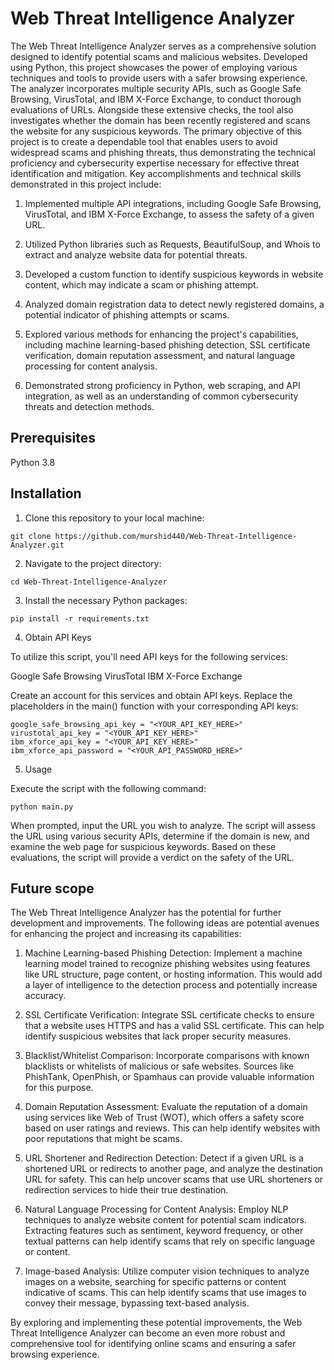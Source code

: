 # Web Threat Intelligence Analyzer

The Web Threat Intelligence Analyzer serves as a comprehensive solution designed to identify potential scams and malicious websites. Developed using Python, this project showcases the power of employing various techniques and tools to provide users with a safer browsing experience. The analyzer incorporates multiple security APIs, such as Google Safe Browsing, VirusTotal, and IBM X-Force Exchange, to conduct thorough evaluations of URLs. Alongside these extensive checks, the tool also investigates whether the domain has been recently registered and scans the website for any suspicious keywords. The primary objective of this project is to create a dependable tool that enables users to avoid widespread scams and phishing threats, thus demonstrating the technical proficiency and cybersecurity expertise necessary for effective threat identification and mitigation. Key accomplishments and technical skills demonstrated in this project include:

1. Implemented multiple API integrations, including Google Safe Browsing, VirusTotal, and IBM X-Force Exchange, to assess the safety of a given URL.

2. Utilized Python libraries such as Requests, BeautifulSoup, and Whois to extract and analyze website data for potential threats.

3. Developed a custom function to identify suspicious keywords in website content, which may indicate a scam or phishing attempt.

4. Analyzed domain registration data to detect newly registered domains, a potential indicator of phishing attempts or scams.

5. Explored various methods for enhancing the project's capabilities, including machine learning-based phishing detection, SSL certificate verification,      domain reputation assessment, and natural language processing for content analysis.

6. Demonstrated strong proficiency in Python, web scraping, and API integration, as well as an understanding of common cybersecurity threats and detection    methods.

## Prerequisites

Python 3.8

## Installation

1. Clone this repository to your local machine:

```
git clone https://github.com/murshid440/Web-Threat-Intelligence-Analyzer.git
```

2. Navigate to the project directory:


```
cd Web-Threat-Intelligence-Analyzer
```


3. Install the necessary Python packages:

```
pip install -r requirements.txt
```


4. Obtain API Keys

To utilize this script, you'll need API keys for the following services:

Google Safe Browsing
VirusTotal
IBM X-Force Exchange

Create an account for this services and obtain API keys.
Replace the placeholders in the main() function with your corresponding API keys:

```
google_safe_browsing_api_key = "<YOUR_API_KEY_HERE>"
virustotal_api_key = "<YOUR_API_KEY_HERE>"
ibm_xforce_api_key = "<YOUR_API_KEY_HERE>"
ibm_xforce_api_password = "<YOUR_API_PASSWORD_HERE>"
```

5. Usage

Execute the script with the following command:

```
python main.py
```

When prompted, input the URL you wish to analyze. The script will  assess the URL using various security APIs, determine if the domain is new, and examine the web page for suspicious keywords. Based on these evaluations, the script will provide a verdict on the safety of the URL.

## Future scope

The Web Threat Intelligence Analyzer has the potential for further development and improvements. The following ideas are potential avenues for enhancing the project and increasing its capabilities:

1. Machine Learning-based Phishing Detection: Implement a machine learning model trained to recognize phishing websites using features like URL structure, page content, or hosting information. This would add a layer of intelligence to the detection process and potentially increase accuracy.

2. SSL Certificate Verification: Integrate SSL certificate checks to ensure that a website uses HTTPS and has a valid SSL certificate. This can help identify suspicious websites that lack proper security measures.

3. Blacklist/Whitelist Comparison: Incorporate comparisons with known blacklists or whitelists of malicious or safe websites. Sources like PhishTank, OpenPhish, or Spamhaus can provide valuable information for this purpose.

4. Domain Reputation Assessment: Evaluate the reputation of a domain using services like Web of Trust (WOT), which offers a safety score based on user ratings and reviews. This can help identify websites with poor reputations that might be scams.

5. URL Shortener and Redirection Detection: Detect if a given URL is a shortened URL or redirects to another page, and analyze the destination URL for safety. This can help uncover scams that use URL shorteners or redirection services to hide their true destination.

6. Natural Language Processing for Content Analysis: Employ NLP techniques to analyze website content for potential scam indicators. Extracting features such as sentiment, keyword frequency, or other textual patterns can help identify scams that rely on specific language or content.

7. Image-based Analysis: Utilize computer vision techniques to analyze images on a website, searching for specific patterns or content indicative of scams. This can help identify scams that use images to convey their message, bypassing text-based analysis.

By exploring and implementing these potential improvements, the Web Threat Intelligence Analyzer can become an even more robust and comprehensive tool for identifying online scams and ensuring a safer browsing experience.
